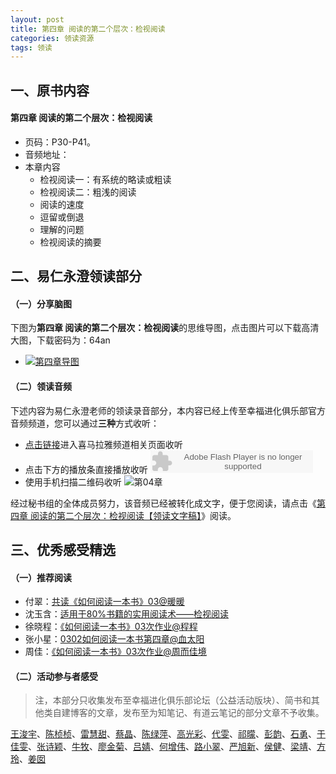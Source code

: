```yaml
---
layout: post
title: 第四章 阅读的第二个层次：检视阅读
categories: 领读资源
tags: 领读
---
```


## 一、原书内容

#### 第四章 阅读的第二个层次：检视阅读

- 页码：P30-P41。
- 音频地址：
- 本章内容
	- 检视阅读一：有系统的略读或粗读
	- 检视阅读二：粗浅的阅读
	- 阅读的速度
	- 逗留或倒退
	- 理解的问题
	- 检视阅读的摘要

## 二、易仁永澄领读部分

#### （一）分享脑图

下图为**第四章 阅读的第二个层次：检视阅读**的思维导图，点击图片可以下载高清大图，下载密码为：64an

- [![第四章导图](http://77fm42.com1.z0.glb.clouddn.com/htrab-nt-s04small.jpeg)](http://pan.baidu.com/s/1i4m938p)

#### （二）领读音频

下述内容为易仁永澄老师的领读录音部分，本内容已经上传至幸福进化俱乐部官方音频频道，您可以通过**三种**方式收听：

- [点击链接](http://www.ximalaya.com/12605301/sound/12287328)进入喜马拉雅频道相关页面收听
- 点击下方的播放条直接播放收听
	<object type="application/x-shockwave-flash" id="ximalaya_player" data="http://www.ximalaya.com/swf/sound/orange.swf?id=12287328" width="260" height="36"></object>
- 使用手机扫描二维码收听
![第04章](http://77fm42.com1.z0.glb.clouddn.com/htrab-qr-s04.png)

经过秘书组的全体成员努力，该音频已经被转化成文字，便于您阅读，请点击《[第四章 阅读的第二个层次：检视阅读【领读文字稿】](http://htrab.com/sesson04-text/)》阅读。

## 三、优秀感受精选

#### （一）推荐阅读

- 付翠：[共读《如何阅读一本书》03@暖暖](http://www.jianshu.com/p/2a26147313bb)
- 沈玉含：[适用于80%书籍的实用阅读术——检视阅读](http://www.jianshu.com/p/dc5bdc8025f5)
- 徐晓程：[《如何阅读一本书》03次作业@程程](http://www.jianshu.com/p/6e1e44b727c0)
- 张小星：[0302如何阅读一本书第四章@血太阳](http://fromwiz.com/share/s/10bxJH2YkA3G245_Bc0dRhtl0aQ-vf3COkLS2V3fWG0UxfY4)
- 周佳：[《如何阅读一本书》03次作业@周而佳境](http://www.jianshu.com/p/a602945b5649)

#### （二）活动参与者感受

> 注，本部分只收集发布至幸福进化俱乐部论坛（公益活动版块）、简书和其他类自建博客的文章，发布至为知笔记、有道云笔记的部分文章不予收集。

[王浚宇](http://www.jianshu.com/p/3e05b8aa5ca7)、[陈桢桢](http://www.jianshu.com/p/ed6ffca39d3a)、[雷慧甜](http://www.jianshu.com/p/37d149b51e96)、[蔡晶](http://www.jianshu.com/p/572155c3315f)、[陈绿萍](http://www.jianshu.com/p/f7bf7f3109a7)、[高光彩](http://www.jianshu.com/p/40ca5cd46b14)、[代雯](http://www.jianshu.com/p/d65c01727878)、[祁曚](http://www.jianshu.com/p/28cdcea245fb)、[彭韵](http://www.jianshu.com/p/37f759c05703)、[石勇](http://www.jianshu.com/p/27b1d928af78)、[于佳雯](http://fromwiz.com/share/s/3A67PM1tg17y2FJV1W2R6SqK0tZVxr00JAg327HXfS1VwVTV)、[张诗颖](http://www.jianshu.com/p/5a4c642c5817)、[牛牧](http://note.youdao.com/share/?id=1bc9acd38905d09ea2218168f3167eec&type=note)、[廖金菊](http://www.jianshu.com/p/4b2a1b7c427b)、[吕婧](http://www.jianshu.com/p/85bda910a410)、[何增伟](http://www.jianshu.com/p/81db3633865e)、[路小翠](http://www.jianshu.com/p/f72bc71f9f57)、[严旭新](http://www.jianshu.com/p/0b1aebf0e0ee)、[侯健](http://www.jianshu.com/p/c26500f8d40f)、[梁靖](http://www.jianshu.com/p/2466d82de9c4)、[方玲](http://fromwiz.com/share/s/3Z9bC11fFkww2fvKr32ywWh20mvPdw2pVQIm2fvpUX0CXvhZ)、[姜囡](http://www.jianshu.com/p/2be60a18eb77)